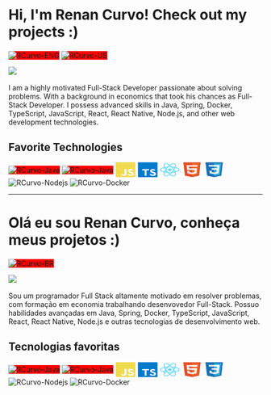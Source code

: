 # Hi, I'm Renan Curvo! Check out my projects :)
<img align="center" style="background-color:red" alt="RCurvo-ENG" height="30" width="40" src="https://flagicons.lipis.dev/flags/4x3/gb.svg" /> <img align="center" style="background-color:red" alt="RCurvo-US" height="30" width="40" src="https://flagicons.lipis.dev/flags/4x3/us.svg" />

<a href="https://www.linkedin.com/in/renan-curvo" target="_blank"><img src="https://img.shields.io/badge/-LinkedIn-%230077B5?style=for-the-badge&logo=linkedin&logoColor=white" target="_blank"></a> 



I am a highly motivated Full-Stack Developer passionate about solving problems. With a background in economics that took his chances as Full-Stack Developer. I possess advanced skills in Java, Spring, Docker, TypeScript, JavaScript, React, React Native, Node.js, and other web development technologies.

## Favorite Technologies
<div style="display: inline_block">
<img align="center" style="background-color:red" alt="RCurvo-Java" height="30" width="40" src="https://cdn.jsdelivr.net/gh/devicons/devicon/icons/java/java-original.svg" />
  <img align="center" style="background-color:red" alt="RCurvo-Java" height="30" width="40" src="https://cdn.jsdelivr.net/gh/devicons/devicon/icons/spring/spring-original.svg" />
  <img align="center" alt="RCurvo-Js" height="30" width="40" src="https://raw.githubusercontent.com/devicons/devicon/master/icons/javascript/javascript-plain.svg">
  <img align="center" alt="RCurvo-Ts" height="30" width="40" src="https://raw.githubusercontent.com/devicons/devicon/master/icons/typescript/typescript-plain.svg">
  <img align="center" alt="RCurvo-React" height="30" width="40" src="https://raw.githubusercontent.com/devicons/devicon/master/icons/react/react-original.svg">
  <img align="center" alt="RCurvo-HTML" height="30" width="40" src="https://raw.githubusercontent.com/devicons/devicon/master/icons/html5/html5-original.svg">
  <img align="center" alt="RCurvo-CSS" height="30" width="40" src="https://raw.githubusercontent.com/devicons/devicon/master/icons/css3/css3-original.svg">
  <img align="center" alt="RCurvo-Nodejs" height="30" width="40" src="https://cdn.jsdelivr.net/gh/devicons/devicon/icons/nodejs/nodejs-original.svg" />
  <img align="center" alt="RCurvo-Docker" height="30" width="40" src="https://cdn.jsdelivr.net/gh/devicons/devicon/icons/docker/docker-plain.svg" />
</div>

-------------------------------------------------------------------------------------------------------------------------------------------------------------------------------------

# Olá eu sou Renan Curvo, conheça meus projetos :)
<img align="center" style="background-color:red" alt="RCurvo-BR" height="30" width="40" src="https://flagicons.lipis.dev/flags/4x3/br.svg" />

<a href="https://www.linkedin.com/in/renan-curvo" target="_blank"><img src="https://img.shields.io/badge/-LinkedIn-%230077B5?style=for-the-badge&logo=linkedin&logoColor=white" target="_blank"></a> 

Sou um programador Full Stack altamente motivado em resolver problemas, com formação em economia trabalhando desenvovedor Full-Stack. Possuo habilidades avançadas em Java, Spring, Docker, TypeScript, JavaScript, React, React Native, Node.js e outras tecnologias de desenvolvimento web.


## Tecnologias favoritas
<div style="display: inline_block">
<img align="center" style="background-color:red" alt="RCurvo-Java" height="30" width="40" src="https://cdn.jsdelivr.net/gh/devicons/devicon/icons/java/java-original.svg" />
  <img align="center" style="background-color:red" alt="RCurvo-Java" height="30" width="40" src="https://cdn.jsdelivr.net/gh/devicons/devicon/icons/spring/spring-original.svg" />
  <img align="center" alt="RCurvo-Js" height="30" width="40" src="https://raw.githubusercontent.com/devicons/devicon/master/icons/javascript/javascript-plain.svg">
  <img align="center" alt="RCurvo-Ts" height="30" width="40" src="https://raw.githubusercontent.com/devicons/devicon/master/icons/typescript/typescript-plain.svg">
  <img align="center" alt="RCurvo-React" height="30" width="40" src="https://raw.githubusercontent.com/devicons/devicon/master/icons/react/react-original.svg">
  <img align="center" alt="RCurvo-HTML" height="30" width="40" src="https://raw.githubusercontent.com/devicons/devicon/master/icons/html5/html5-original.svg">
  <img align="center" alt="RCurvo-CSS" height="30" width="40" src="https://raw.githubusercontent.com/devicons/devicon/master/icons/css3/css3-original.svg">
  <img align="center" alt="RCurvo-Nodejs" height="30" width="40" src="https://cdn.jsdelivr.net/gh/devicons/devicon/icons/nodejs/nodejs-original.svg" />
  <img align="center" alt="RCurvo-Docker" height="30" width="40" src="https://cdn.jsdelivr.net/gh/devicons/devicon/icons/docker/docker-plain.svg" />
</div>




